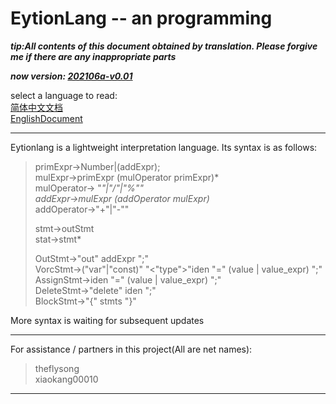 # EytionLang -- an programming
***tip:All contents of this document obtained by translation. Please forgive me if there are any inappropriate parts***  
  
***now version: <u>202106a-v0.01</u>***

select a language to read:  
[简体中文文档](doc/zh-cn.md)  
[EnglishDocument](doc/en-us.md)  
  
---
 
Eytionlang is a lightweight interpretation language. Its syntax is as follows:
> primExpr->Number|(addExpr);  
> mulExpr->primExpr (mulOperator primExpr)*  
> mulOperator-> "*"|"/"|"%""  
> addExpr->mulExpr (addOperator mulExpr)*  
> addOperator->"+"|"-""  
>   
> stmt->outStmt  
> stat->stmt*  
> 
> OutStmt->"out" addExpr ";"  
> VorcStmt->("var"|"const)" "<"type">"iden "=" (value | value_expr) ";"  
> AssignStmt->iden "=" (value | value_expr) ";"  
> DeleteStmt->"delete" iden ";"  
> BlockStmt->"{" stmts "}"  

More syntax is waiting for subsequent updates  
  
---
  
For assistance / partners in this project(All are net names):
> theflysong  
> xiaokang00010

---